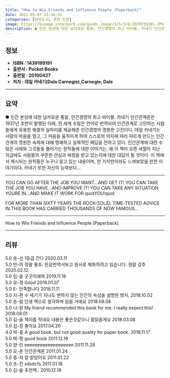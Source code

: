 ```yaml
---
title: "How to Win Friends and Influence People (Paperback)"
date: 2021-05-07 15:34:31
categories: [외국도서, 경영-인문]
image: https://bimage.interpark.com/goods_image/3/5/3/8/207873538s.JPG
description: ● 인간 본성에 대한 날카로운 통찰, 인간경영의 최고 바이블. 카네기 인간관계론은 1937년 초판이 발행된 이래, 전 세계 수많은 언어로 번역되어 인간관계로 고민하는 사람들에게 유용한 해결의 실마리를 제공해준 인간경영의 영원한 고전이다. 데일 카네기는 사람의 마음을 열고, 그 마음을
---
```


## **정보**

- **ISBN : 1439199191**
- **출판사 : Pocket Books**
- **출판일 : 20100427**
- **저자 : 데일 카네기(Dale Carnegie),Carnegie, Dale**

------



## **요약**

●  인간 본성에 대한 날카로운 통찰, 인간경영의 최고 바이블. 카네기 인간관계론은 1937년 초판이 발행된 이래, 전 세계 수많은 언어로 번역되어 인간관계로 고민하는 사람들에게 유용한 해결의 실마리를 제공해준 인간경영의 영원한 고전이다. 데일 카네기는 사람의 마음을 열고, 그 마음을 움직이게 하여 스스로의 의지에 따라 따르게 만드는 인간관계의 영원한 숙제에 대해 명쾌하고 실제적인 해답을 전하고 있다. 인간관계에 대한 수많은 사례와 그것들을 풀어가는 원칙들에 대한 이야기는, 왜 이 책이 오랜 세월이 지난 지금에도 사람들의 꾸준한 관심과 애정을 받고 있는지에 대한 대답이 될 것이다. 이 책에서 제시되는 원칙들은 누구나 알고 있는 내용이며, 한 가지만이라도 느껴보았을 만한 이야기이다. 카네기 또한 자신의 능력보다...

------

YOU CAN GO AFTER THE JOB YOU WANT...AND GET IT! YOU CAN TAKE THE JOB YOU HAVE...AND IMPROVE IT! YOU CAN TAKE ANY SITUATION YOURE IN...AND MAKE IT WORK FOR quotYOU!quot

FOR MORE THAN SIXTY YEARS THE ROCK-SOLID, TIME-TESTED ADVICE IN THIS BOOK HAS CARRIED THOUSANDS OF NOW FAMOUS... 

------


How to Win Friends and Influence People (Paperback) 

------


## **리뷰** 

5.0 송-선 1등급 간다 2020.03.11 <br/>5.0 안-아 정말 좋죠. 한글번역서보고 원서로 체화하려고 읽습니다. 정말 강추 2020.02.12 <br/>5.0 임-솔 굿굿이에여  2019.11.18 <br/>5.0 유-경 Good 2019.01.07 <br/>5.0 E- 만족합니다  2018.11.11 <br/>5.0 지-환 수 세기가 지나도 변하지 않는 인간의 속성을 설명한 명저. 2018.10.02 <br/>5.0 손-림 인생 책으로 생각하며 읽을 거에요 2018.08.08 <br/>5.0 나-원 My friend recommended this book for me. I really expect this! 2018.08.01 <br/>5.0 김-솔 책이좀 작네요 내용은 좋은것같으니 잘읽을게요 2018.03.08 <br/>5.0 김-정 좋아요 2017.04.20 <br/>4.0 박-홍 A good book, but not good quality for paper book. 2016.11.17 <br/>5.0 박-명 good book 2011.12.19 <br/>5.0 양-인 eeeeeeeeeeeeeeeeeee 2011.11.28 <br/>5.0 오-춘 인간관계론 2011.01.24 <br/>5.0 홍-자 잘 받았어요 2011.01.22 <br/>5.0 조-진 sdsdcfs 2011.01.18 <br/>5.0 김-솔 추천책.. 2010.12.18 <br/>